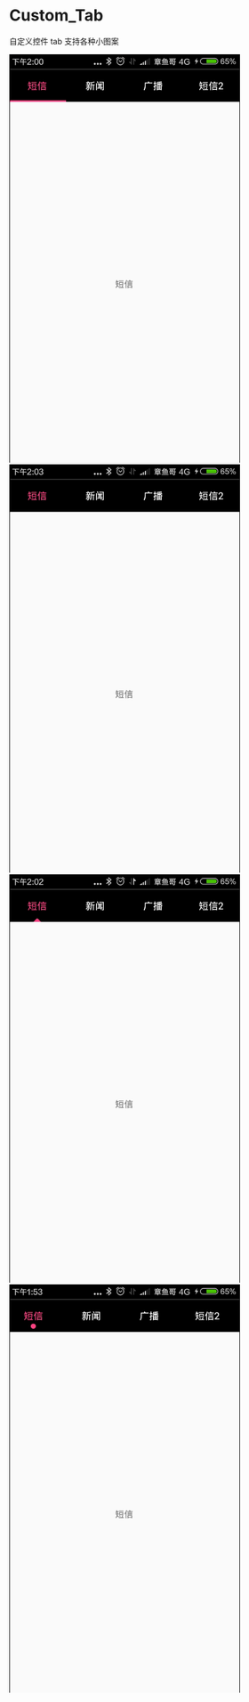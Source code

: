 # Custom_Tab
自定义控件 tab 支持各种小图案

![image](https://github.com/Onionsss/Custom_Tab/blob/master/imgae/r.gif)
![image](https://github.com/Onionsss/Custom_Tab/blob/master/imgae/none.gif)
![image](https://github.com/Onionsss/Custom_Tab/blob/master/imgae/san.gif)
![image](https://github.com/Onionsss/Custom_Tab/blob/master/imgae/tab.gif)
